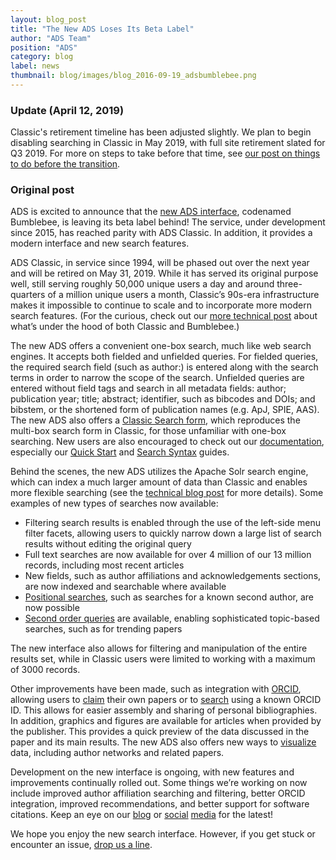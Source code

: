 ```yaml
---
layout: blog_post
title: "The New ADS Loses Its Beta Label"
author: "ADS Team"
position: "ADS"
category: blog
label: news
thumbnail: blog/images/blog_2016-09-19_adsbumblebee.png
---
```


### Update (April 12, 2019)
Classic's retirement timeline has been adjusted slightly. We plan to begin disabling searching in Classic in May 2019, with full site retirement slated for Q3 2019. For more on steps to take before that time, see [our post on things to do before the transition](../blog/transition-reminder).

### Original post
ADS is excited to announce that the [new ADS interface](https://ui.adsabs.harvard.edu/), codenamed Bumblebee, is leaving its beta label behind! The service, under development since 2015, has reached parity with ADS Classic. In addition, it provides a modern interface and new search features.

ADS Classic, in service since 1994, will be phased out over the next year and will be retired on May 31, 2019. While it has served its original purpose well, still serving roughly 50,000 unique users a day and around three-quarters of a million unique users a month, Classic’s 90s-era infrastructure makes it impossible to continue to scale and to incorporate more modern search features. (For the curious, check out our [more technical post](../blog/technical) about what’s under the hood of both Classic and Bumblebee.)

The new ADS offers a convenient one-box search, much like web search engines. It accepts both fielded and unfielded queries. For fielded queries, the required search field (such as author:) is entered along with the search terms in order to narrow the scope of the search. Unfielded queries are entered without field tags and search in all metadata fields: author; publication year; title; abstract; identifier, such as bibcodes and DOIs; and bibstem, or the shortened form of publication names (e.g. ApJ, SPIE, AAS). The new ADS also offers a [Classic Search form](https://ui.adsabs.harvard.edu/#classic-form), which reproduces the multi-box search form in Classic, for those unfamiliar with one-box searching. New users are also encouraged to check out our [documentation](../help/), especially our [Quick Start](../help/quickstart) and [Search Syntax](../help/search/search-syntax) guides.

Behind the scenes, the new ADS utilizes the Apache Solr search engine, which can index a much larger amount of data than Classic and enables more flexible searching (see the [technical blog post](../blog/technical) for more details). Some examples of new types of searches now available:
- Filtering search results is enabled through the use of the left-side menu filter facets, allowing users to quickly narrow down a large list of search results without editing the original query
- Full text searches are now available for over 4 million of our 13 million records, including most recent articles
- New fields, such as author affiliations and acknowledgements sections, are now indexed and searchable where available
- [Positional searches](../help/search/positional), such as searches for a known second author, are now possible
- [Second order queries](../help/search/second-order) are available, enabling sophisticated topic-based searches, such as for trending papers

The new interface also allows for filtering and manipulation of the entire results set, while in Classic users were limited to working with a maximum of 3000 records.

Other improvements have been made, such as integration with [ORCID](https://orcid.org/), allowing users to [claim](../help/orcid/claiming-papers) their own papers or to [search](../help/orcid/orcid-search) using a known ORCID ID. This allows for easier assembly and sharing of personal bibliographies. In addition, graphics and figures are available for articles when provided by the publisher. This provides a quick preview of the data discussed in the paper and its main results. The new ADS also offers new ways to [visualize](../help/actions/visualize) data, including author networks and related papers.

Development on the new interface is ongoing, with new features and improvements continually rolled out. Some things we’re working on now include improved author affiliation searching and filtering, better ORCID integration, improved recommendations, and better support for software citations. Keep an eye on our [blog](../blog/) or [social](https://twitter.com/adsabs) [media](https://www.facebook.com/nasaads) for the latest!

We hope you enjoy the new search interface. However, if you get stuck or encounter an issue, [drop us a line](mailto:adshelp@cfa.harvard.edu).

